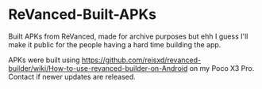 # ReVanced-Built-APKs
Built APKs from ReVanced, made for archive purposes but ehh I guess I'll make it public for the people having a hard time building the app.

APKs were built using https://github.com/reisxd/revanced-builder/wiki/How-to-use-revanced-builder-on-Android on my Poco X3 Pro.
Contact if newer updates are released.
